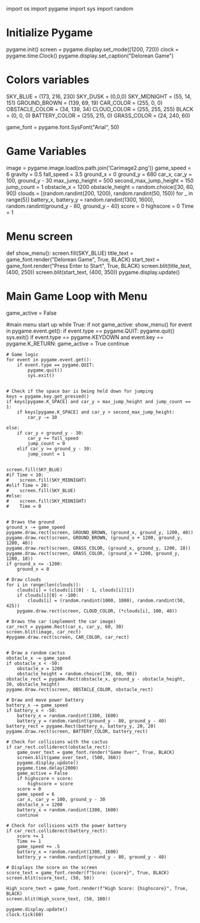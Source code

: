 import os
import pygame
import sys
import random

# Initialize Pygame
pygame.init()
screen = pygame.display.set_mode((1200, 720))
clock = pygame.time.Clock()
pygame.display.set_caption("Delorean Game")

# Colors variables
SKY_BLUE = (173, 216, 230)
SKY_DUSK = (0,0,0)
SKY_MIDNIGHT = (55, 14, 151)
GROUND_BROWN = (139, 69, 19)
CAR_COLOR = (255, 0, 0)
OBSTACLE_COLOR = (34, 139, 34)
CLOUD_COLOR = (255, 255, 255)
BLACK = (0, 0, 0)
BATTERY_COLOR = (255, 215, 0)
GRASS_COLOR = (24, 240, 60)

game_font = pygame.font.SysFont("Arial", 50)

# Game Variables
image = pygame.image.load(os.path.join('Carimage2.png'))
game_speed = 6
gravity = 0.5
fall_speed = 3.5
ground_x = 0
ground_y = 680
car_x, car_y = 100, ground_y - 30
max_jump_height = 500
second_max_jump_height = 150
jump_count = 1
obstacle_x = 1200
obstacle_height = random.choice([30, 60, 90])
clouds = [(random.randint(200, 1200), random.randint(50, 150)) for _ in range(5)]
battery_x, battery_y = random.randint(1300, 1600), random.randint(ground_y - 80, ground_y - 40)
score = 0
highscore = 0
Time = 1
# Menu screen
def show_menu():
    screen.fill(SKY_BLUE)
    title_text = game_font.render("Delorean Game", True, BLACK)
    start_text = game_font.render("Press Enter to Start", True, BLACK)
    screen.blit(title_text, (400, 250))
    screen.blit(start_text, (400, 350))
    pygame.display.update()

# Main Game Loop with Menu
game_active = False

#main menu start up
while True:
    if not game_active:
        show_menu()
        for event in pygame.event.get():
            if event.type == pygame.QUIT:
                pygame.quit()
                sys.exit()
            if event.type == pygame.KEYDOWN and event.key == pygame.K_RETURN:
                game_active = True
        continue

    # Game logic
    for event in pygame.event.get():
        if event.type == pygame.QUIT:
            pygame.quit()
            sys.exit()


    # Check if the space bar is being held down for jumping
    keys = pygame.key.get_pressed()
    if keys[pygame.K_SPACE] and car_y > max_jump_height and jump_count == 1:
        if keys[pygame.K_SPACE] and car_y > second_max_jump_height:
            car_y -= 10

    else:
        if car_y < ground_y - 30:
            car_y += fall_speed
            jump_count = 0
        elif car_y >= ground_y - 30:
            jump_count = 1


    screen.fill(SKY_BLUE)
    #if Time < 10:
    #    screen.fill(SKY_MIDNIGHT)
    #elif Time < 20:
    #    screen.fill(SKY_BLUE)
    #else:
    #    screen.fill(SKY_MIDNIGHT)
    #    Time = 0


    # Draws the ground
    ground_x -= game_speed
    pygame.draw.rect(screen, GROUND_BROWN, (ground_x, ground_y, 1200, 40))
    pygame.draw.rect(screen, GROUND_BROWN, (ground_x + 1200, ground_y, 1200, 40))
    pygame.draw.rect(screen, GRASS_COLOR, (ground_x, ground_y, 1200, 10))
    pygame.draw.rect(screen, GRASS_COLOR, (ground_x + 1200, ground_y, 1200, 10))
    if ground_x <= -1200:
        ground_x = 0

    # Draw clouds
    for i in range(len(clouds)):
        clouds[i] = (clouds[i][0] - 1, clouds[i][1])
        if clouds[i][0] < -100:
            clouds[i] = (random.randint(1000, 1800), random.randint(50, 425))
        pygame.draw.rect(screen, CLOUD_COLOR, (*clouds[i], 100, 40))

    # Draws the car (implement the car image)
    car_rect = pygame.Rect(car_x, car_y, 60, 30)
    screen.blit(image, car_rect)
    #pygame.draw.rect(screen, CAR_COLOR, car_rect)


    # Draw a random cactus
    obstacle_x -= game_speed
    if obstacle_x < -50:
        obstacle_x = 1200
        obstacle_height = random.choice([30, 60, 90])
    obstacle_rect = pygame.Rect(obstacle_x, ground_y - obstacle_height, 30, obstacle_height)
    pygame.draw.rect(screen, OBSTACLE_COLOR, obstacle_rect)

    # Draw and move power battery
    battery_x -= game_speed
    if battery_x < -50:
        battery_x = random.randint(1300, 1600)
        battery_y = random.randint(ground_y - 80, ground_y - 40)
    battery_rect = pygame.Rect(battery_x, battery_y, 20, 20)
    pygame.draw.rect(screen, BATTERY_COLOR, battery_rect)

    # Check for collisions with the cactus
    if car_rect.colliderect(obstacle_rect):
        game_over_text = game_font.render("Game Over", True, BLACK)
        screen.blit(game_over_text, (500, 360))
        pygame.display.update()
        pygame.time.delay(2000)
        game_active = False
        if highscore < score:
            highscore = score
        score = 0
        game_speed = 6
        car_x, car_y = 100, ground_y - 30
        obstacle_x = 1200
        battery_x = random.randint(1300, 1600)
        continue

    # Check for collisions with the power battery
    if car_rect.colliderect(battery_rect):
        score += 1
        Time += 1
        game_speed += .5
        battery_x = random.randint(1300, 1600)
        battery_y = random.randint(ground_y - 80, ground_y - 40)

    # Displays the score on the screen
    score_text = game_font.render(f"Score: {score}", True, BLACK)
    screen.blit(score_text, (50, 50))

    High_score_text = game_font.render(f"High Score: {highscore}", True, BLACK)
    screen.blit(High_score_text, (50, 100))

    pygame.display.update()
    clock.tick(60)


